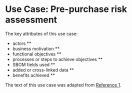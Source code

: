 # Use Case: Pre-purchase risk assessment

The key attributes of this use case:

* actors
** 
* business motivation
** 
* functional objectives
** 
* processes or steps to achieve objectives
** 
* SBOM fields used
** 
* added or cross-linked data
** 
* benefits achieved
** 


The text of this use case was adapted from [Reference 1](./README.md#references).
